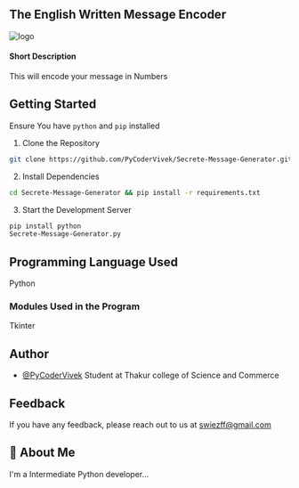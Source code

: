 ## The English Written Message Encoder

![logo](https://images.ctfassets.net/yewqr8zk7e5s/migrated-4572/61ee98fb5087c9873948b5473cfafb16/encryption-encoding-hashing.jpg)

#### Short Description 
This will encode your message in Numbers

## Getting Started 
Ensure You have `python` and `pip` installed 

1. Clone the Repository

```bash
git clone https://github.com/PyCoderVivek/Secrete-Message-Generator.git
```
2. Install Dependencies

```bash
cd Secrete-Message-Generator && pip install -r requirements.txt
```

3. Start the Development Server
```bash
pip install python
Secrete-Message-Generator.py
```
## Programming Language Used 
Python

### Modules Used in the Program

Tkinter

## Author

- [@PyCoderVivek](https://www.github.com/PyCoderVivek)
Student at Thakur college of Science and Commerce


## Feedback

If you have any feedback, please reach out to us at swiezff@gmail.com


## 🚀 About Me
I'm a Intermediate Python developer...

